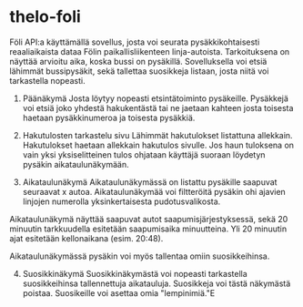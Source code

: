 # thelo-foli

Föli API:a käyttämällä sovellus, josta voi seurata pysäkkikohtaisesti 
reaaliaikaista dataa Fölin paikallisliikenteen linja-autoista. 
Tarkoituksena on näyttää arvioitu aika, koska bussi on pysäkillä. 
Sovelluksella voi etsiä lähimmät bussipysäkit, sekä tallettaa 
suosikkeja listaan, josta niitä voi tarkastella nopeasti.


1. Päänäkymä
Josta löytyy nopeasti etsintätoiminto pysäkeille.
Pysäkkejä voi etsiä joko yhdestä hakukentästä tai ne jaetaan kahteen
josta toisesta haetaan pysäkkinumeroa ja toisesta pysäkkiä. 

2. Hakutulosten tarkastelu sivu
Lähimmät hakutulokset listattuna allekkain. Hakutulokset haetaan 
allekkain hakutulos sivulle. Jos haun tuloksena on vain yksi 
yksiselitteinen tulos ohjataan käyttäjä suoraan löydetyn pysäkin 
aikataulunäkymään.

3. Aikataulunäkymä
Aikataulunäkymässä on listattu pysäkille saapuvat seuraavat x autoa. 
Aikataulunäkymää voi filtteröitä pysäkin ohi ajavien linjojen numerolla
yksinkertaisesta pudotusvalikosta. 

Aikataulunäkymä näyttää saapuvat autot saapumisjärjestyksessä, 
sekä 20 minuutin tarkkuudella esitetään saapumisaika minuutteina. Yli 
20 minuutin ajat esitetään kellonaikana (esim. 20:48).

Aikataulunäkymässä pysäkin voi myös tallentaa omiin suosikkeihinsa.

4. Suosikkinäkymä
Suosikkinäkymästä voi nopeasti tarkastella suosikkeihinsa tallennettuja
aikatauluja. Suosikkeja voi tästä näkymästä poistaa. Suosikeille voi 
asettaa omia "lempinimiä."E